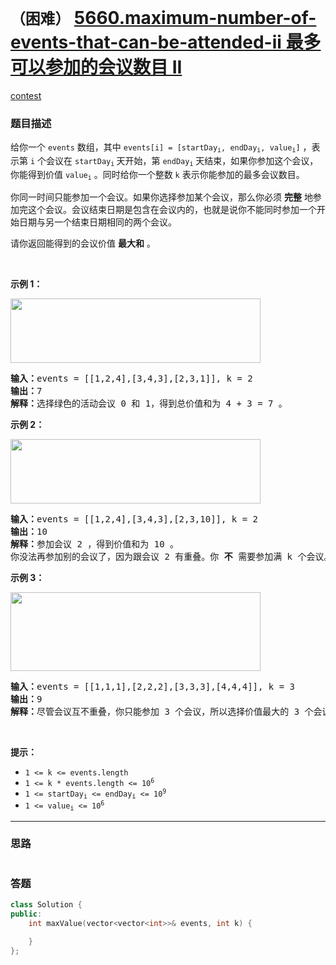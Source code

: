 # `（困难）` [5660.maximum-number-of-events-that-can-be-attended-ii 最多可以参加的会议数目 II](https://leetcode-cn.com/problems/maximum-number-of-events-that-can-be-attended-ii/)

[contest](https://leetcode-cn.com/contest/biweekly-contest-45/problems/maximum-number-of-events-that-can-be-attended-ii/)

### 题目描述
<div class="notranslate"><p>给你一个&nbsp;<code>events</code>&nbsp;数组，其中&nbsp;<code>events[i] = [startDay<sub>i</sub>, endDay<sub>i</sub>, value<sub>i</sub>]</code>&nbsp;，表示第&nbsp;<code>i</code>&nbsp;个会议在&nbsp;<code>startDay<sub>i</sub></code><sub>&nbsp;</sub>天开始，第&nbsp;<code>endDay<sub>i</sub></code>&nbsp;天结束，如果你参加这个会议，你能得到价值&nbsp;<code>value<sub>i</sub></code>&nbsp;。同时给你一个整数&nbsp;<code>k</code>&nbsp;表示你能参加的最多会议数目。</p>

<p>你同一时间只能参加一个会议。如果你选择参加某个会议，那么你必须 <strong>完整</strong>&nbsp;地参加完这个会议。会议结束日期是包含在会议内的，也就是说你不能同时参加一个开始日期与另一个结束日期相同的两个会议。</p>

<p>请你返回能得到的会议价值&nbsp;<strong>最大和</strong>&nbsp;。</p>

<p>&nbsp;</p>

<p><strong>示例 1：</strong></p>

<p><img style="width: 400px; height: 103px;" src="https://assets.leetcode-cn.com/aliyun-lc-upload/uploads/2021/02/06/screenshot-2021-01-11-at-60048-pm.png" alt=""></p>

<pre><b>输入：</b>events = [[1,2,4],[3,4,3],[2,3,1]], k = 2
<b>输出：</b>7
<strong>解释：</strong>选择绿色的活动会议 0 和 1，得到总价值和为 4 + 3 = 7 。</pre>

<p><strong>示例 2：</strong></p>

<p><img style="width: 400px; height: 103px;" src="https://assets.leetcode-cn.com/aliyun-lc-upload/uploads/2021/02/06/screenshot-2021-01-11-at-60150-pm.png" alt=""></p>

<pre><b>输入：</b>events = [[1,2,4],[3,4,3],[2,3,10]], k = 2
<b>输出：</b>10
<b>解释：</b>参加会议 2 ，得到价值和为 10 。
你没法再参加别的会议了，因为跟会议 2 有重叠。你 <strong>不</strong>&nbsp;需要参加满 k 个会议。</pre>

<p><strong>示例 3：</strong></p>

<p><strong><img style="width: 400px; height: 126px;" src="https://assets.leetcode-cn.com/aliyun-lc-upload/uploads/2021/02/06/screenshot-2021-01-11-at-60703-pm.png" alt=""></strong></p>

<pre><b>输入：</b>events = [[1,1,1],[2,2,2],[3,3,3],[4,4,4]], k = 3
<b>输出：</b>9
<b>解释：</b>尽管会议互不重叠，你只能参加 3 个会议，所以选择价值最大的 3 个会议。</pre>

<p>&nbsp;</p>

<p><strong>提示：</strong></p>

<ul>
	<li><code>1 &lt;= k &lt;= events.length</code></li>
	<li><code>1 &lt;= k * events.length &lt;= 10<sup>6</sup></code></li>
	<li><code>1 &lt;= startDay<sub>i</sub> &lt;= endDay<sub>i</sub> &lt;= 10<sup>9</sup></code></li>
	<li><code>1 &lt;= value<sub>i</sub> &lt;= 10<sup>6</sup></code></li>
</ul>
</div>

---
### 思路
```
```



### 答题
``` C++
class Solution {
public:
    int maxValue(vector<vector<int>>& events, int k) {

    }
};
```




